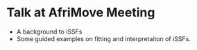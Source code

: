 # Talk at AfriMove Meeting

- A background to iSSFs
- Some guided examples on fitting and interpretaiton of iSSFs.
